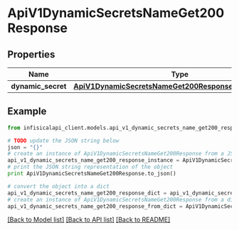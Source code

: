 # ApiV1DynamicSecretsNameGet200Response


## Properties
Name | Type | Description | Notes
------------ | ------------- | ------------- | -------------
**dynamic_secret** | [**ApiV1DynamicSecretsNameGet200ResponseDynamicSecret**](ApiV1DynamicSecretsNameGet200ResponseDynamicSecret.md) |  | 

## Example

```python
from infisicalapi_client.models.api_v1_dynamic_secrets_name_get200_response import ApiV1DynamicSecretsNameGet200Response

# TODO update the JSON string below
json = "{}"
# create an instance of ApiV1DynamicSecretsNameGet200Response from a JSON string
api_v1_dynamic_secrets_name_get200_response_instance = ApiV1DynamicSecretsNameGet200Response.from_json(json)
# print the JSON string representation of the object
print ApiV1DynamicSecretsNameGet200Response.to_json()

# convert the object into a dict
api_v1_dynamic_secrets_name_get200_response_dict = api_v1_dynamic_secrets_name_get200_response_instance.to_dict()
# create an instance of ApiV1DynamicSecretsNameGet200Response from a dict
api_v1_dynamic_secrets_name_get200_response_from_dict = ApiV1DynamicSecretsNameGet200Response.from_dict(api_v1_dynamic_secrets_name_get200_response_dict)
```
[[Back to Model list]](../README.md#documentation-for-models) [[Back to API list]](../README.md#documentation-for-api-endpoints) [[Back to README]](../README.md)


